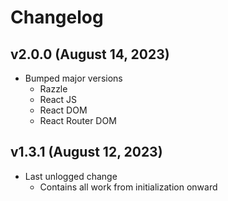# Changelog

## v2.0.0 (August 14, 2023)

* Bumped major versions
	* Razzle
	* React JS
	* React DOM
	* React Router DOM

## v1.3.1 (August 12, 2023)

* Last unlogged change
	* Contains all work from initialization onward